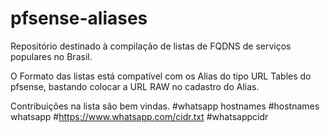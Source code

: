 # pfsense-aliases

Repositório destinado à compilação de listas de FQDNS de serviços populares no Brasil.

O Formato das listas está compatível com os Alias do tipo URL Tables do pfsense, bastando colocar a URL RAW no cadastro do Alias.

Contribuições na lista são bem vindas.
#whatsapp hostnames
#hostnames whatsapp
#https://www.whatsapp.com/cidr.txt
#whatsappcidr